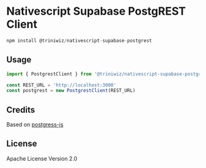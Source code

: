 # Nativescript Supabase PostgREST Client

```javascript
npm install @triniwiz/nativescript-supabase-postgrest
```

## Usage

```ts
import { PostgrestClient } from '@triniwiz/nativescript-supabase-postgrest'

const REST_URL = 'http://localhost:3000'
const postgrest = new PostgrestClient(REST_URL)
```

## Credits
Based on [postgress-js](https://github.com/supabase/postgress-js)

## License

Apache License Version 2.0
